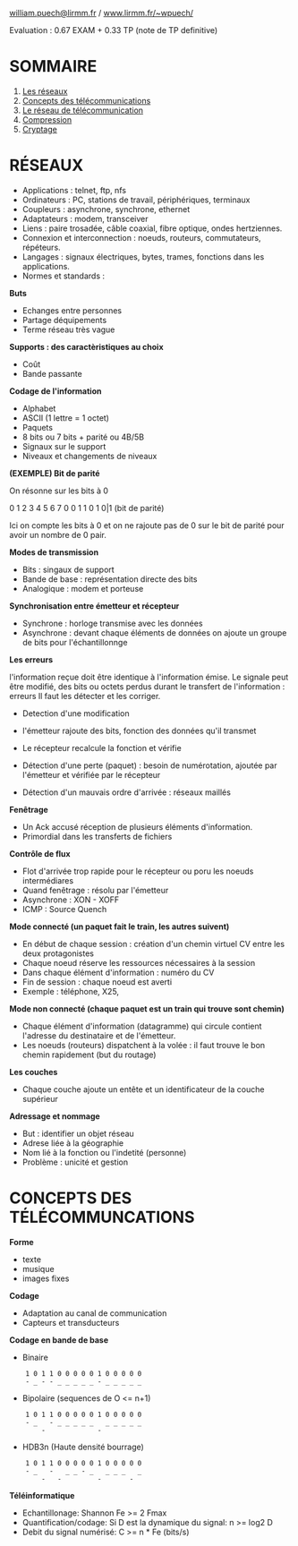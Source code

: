 william.puech@lirmm.fr / www.lirmm.fr/~wpuech/

Evaluation : 0.67 EXAM + 0.33 TP (note de TP definitive)

# SOMMAIRE

1. [Les réseaux](#réseaux)
2. [Concepts des télécommunications](#concepts%20des%20télécommunications)
3. [Le réseau de télécommunication](liens)
4. [Compression](liens)
5. [Cryptage](liens)

# RÉSEAUX

- Applications : telnet, ftp, nfs
- Ordinateurs  : PC, stations de travail, périphériques, terminaux
- Coupleurs    : asynchrone, synchrone, ethernet
- Adaptateurs  : modem, transceiver
- Liens        : paire trosadée, câble coaxial, fibre optique, ondes hertziennes.
- Connexion et interconnection : noeuds, routeurs, commutateurs, répéteurs.
- Langages : signaux électriques, bytes, trames, fonctions dans les applications.
- Normes et standards : 

**Buts**

- Echanges entre personnes
- Partage déquipements
- Terme réseau très vague

**Supports : des caractèristiques au choix**

- Coût
- Bande passante

**Codage de l'information**

- Alphabet
- ASCII (1 lettre = 1 octet)
- Paquets
- 8 bits ou 7 bits + parité ou 4B/5B 
- Signaux sur le support
- Niveaux et changements de niveaux

**(EXEMPLE) Bit de parité**

On résonne sur les bits à 0

0 1 2 3 4 5 6 7
0 0 1 1 0 1 0|1 (bit de parité)

Ici on compte les bits à 0 et on ne rajoute pas de 0 sur le bit de parité pour avoir un nombre de 0 pair.

**Modes de transmission**

- Bits : singaux de support
- Bande de base : représentation directe des bits
- Analogique : modem et porteuse

**Synchronisation entre émetteur et récepteur**

- Synchrone : horloge transmise avec les données
- Asynchrone : devant chaque éléments de données on ajoute un groupe de bits pour l'échantillonnge

**Les erreurs**

l'information reçue doit être identique à l'information émise.
Le signale peut être modifié, des bits ou octets perdus durant le transfert de l'information : erreurs
Il faut les détecter et les corriger.

- Detection d'une modification
- l'émetteur rajoute des bits, fonction des données qu'il transmet
- Le récepteur recalcule la fonction et vérifie

- Détection d'une perte (paquet) : besoin de numérotation, ajoutée par l'émetteur et vérifiée par le récepteur
- Détection d'un mauvais ordre d'arrivée : réseaux maillés

**Fenêtrage**

- Un Ack accusé réception de plusieurs éléments d'information.
- Primordial dans les transferts de fichiers

**Contrôle de flux**

- Flot d'arrivée trop rapide pour le récepteur ou poru les noeuds intermédiares
- Quand fenêtrage : résolu par l'émetteur
- Asynchrone : XON - XOFF
- ICMP : Source Quench

**Mode connecté (un paquet fait le train, les autres suivent)**

- En début de chaque session : création d'un chemin virtuel CV entre les deux protagonistes
- Chaque noeud réserve les ressources nécessaires à la session
- Dans chaque élément d'information : numéro du CV
- Fin de session : chaque noeud est averti
- Exemple : téléphone, X25, 

**Mode non connecté (chaque paquet est un train qui trouve sont chemin)**

- Chaque élément d'information (datagramme) qui circule contient l'adresse du destinataire et de l'émetteur.
- Les noeuds (routeurs) dispatchent à la volée : il faut trouve le bon chemin rapidement (but du routage)

**Les couches**

- Chaque couche ajoute un entête et un identificateur de la couche supérieur

**Adressage et nommage**

- But : identifier un objet réseau
- Adrese liée à la géographie
- Nom lié à la fonction ou l'indetité (personne)
- Problème : unicité et gestion

# CONCEPTS DES TÉLÉCOMMUNCATIONS


**Forme**

- texte
- musique
- images fixes

**Codage**

- Adaptation au canal de communication
- Capteurs et transducteurs

**Codage en bande de base**

- Binaire
```
	1 0 1 1 0 0 0 0 0 1 0 0 0 0 0
	- _ - - _ _ _ _ _ - _ _ _ _ _
```

- Bipolaire (sequences de O <= n+1)
```
	1 0 1 1 0 0 0 0 0 1 0 0 0 0 0
	- _   - _ _ _ _ _   _ _ _ _ _
		-             -
```

- HDB3n (Haute densité bourrage) 
```
	1 0 1 1 0 0 0 0 0 1 0 0 0 0 0
	- _   -   _ _ - _   _ _ _   _
		-   -         -       -
```

**Téléinformatique**

- Echantillonage: Shannon Fe >= 2 Fmax
- Quantification/codage: Si D est la dynamique du signal: n >= log2 D
- Debit du signal numérisé: C >= n * Fe (bits/s)
